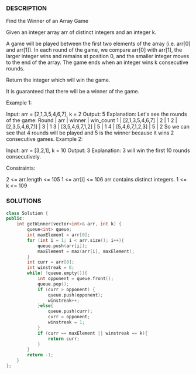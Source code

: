 ### DESCRIPTION

Find the Winner of an Array Game

Given an integer array arr of distinct integers and an integer k.

A game will be played between the first two elements of the array (i.e. arr[0] and arr[1]). In each round of the game, we compare arr[0] with arr[1], the larger integer wins and remains at position 0, and the smaller integer moves to the end of the array. The game ends when an integer wins k consecutive rounds.

Return the integer which will win the game.

It is guaranteed that there will be a winner of the game.

 

Example 1:

Input: arr = [2,1,3,5,4,6,7], k = 2
Output: 5
Explanation: Let's see the rounds of the game:
Round |       arr       | winner | win_count
  1   | [2,1,3,5,4,6,7] | 2      | 1
  2   | [2,3,5,4,6,7,1] | 3      | 1
  3   | [3,5,4,6,7,1,2] | 5      | 1
  4   | [5,4,6,7,1,2,3] | 5      | 2
So we can see that 4 rounds will be played and 5 is the winner because it wins 2 consecutive games.
Example 2:

Input: arr = [3,2,1], k = 10
Output: 3
Explanation: 3 will win the first 10 rounds consecutively.
 

Constraints:

2 <= arr.length <= 105
1 <= arr[i] <= 106
arr contains distinct integers.
1 <= k <= 109

### SOLUTIONS

```c++
class Solution {
public:
    int getWinner(vector<int>& arr, int k) {
        queue<int> queue;
        int maxElement = arr[0];
        for (int i = 1; i < arr.size(); i++){
            queue.push(arr[i]);
            maxElement = max(arr[i], maxElement);
        }
        int curr = arr[0];
        int winstreak = 0;
        while( !queue.empty()){
            int opponent = queue.front();
            queue.pop();
            if (curr > opponent) {
                queue.push(opponent);
                winstreak++;
            }else{
                queue.push(curr);
                curr = opponent;
                winstreak = 1;
            }
            if (curr == maxElement || winstreak == k){
                return curr;
            }
        }
        return -1;
    }
};
```
